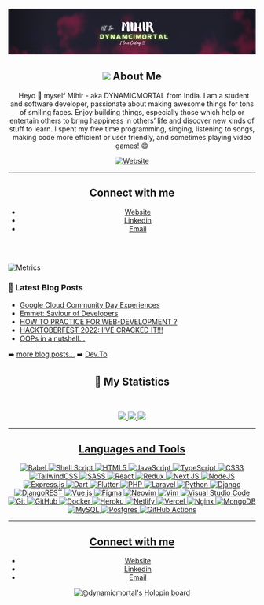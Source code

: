<!--Copyright 2021 Mihir aka DYNAMICMORTAL <https://www.github.com/DYNAMICMORTAL>

Licensed under the Apache License, Version 2.0(the "License");
you may not use this file except in compliance with the License.
You may obtain a copy of the License at

http://www.apache.org/licenses/LICENSE-2.0

Unless required by applicable law or agreed to in writing, software
distributed under the License is distributed on an "AS IS" BASIS,
    WITHOUT WARRANTIES OR CONDITIONS OF ANY KIND, either express or implied.
    See the License for the specific language governing permissions and
limitations under the License.
-->
<div align = "center">

<p align="center">
    <a href="https://www.github.com/DYNAMICMORTAL">
        <img src="./banner.png" />
    </a>
</p>
    
## <img src="https://emojis.slackmojis.com/emojis/images/1531849430/4246/blob-sunglasses.gif?1531849430" width="30"/> About Me
&nbsp;
Heyo 👋 myself Mihir - aka DYNAMICMORTAL from India. I am a student and software developer, passionate about making awesome things for tons of smiling faces. Enjoy building things, especially those which help or entertain others to bring happiness in others’ life and discover new kinds of stuff to learn. I spent my free time programming, singing, listening to songs, making code more efficient or user friendly, and sometimes playing video games! 😄
    
[![Website](https://img.shields.io/badge/AMihir-UP-blue?style=for-the-badge&logo=appveyor)](https://linktr.ee/Aminmihir)

---
## Connect with me
- [Website](https://linktr.ee/Aminmihir)
- [Linkedin](https://linkedin.com/in/mihiramin13)
- [Email](mailto:mihiramin2004@gmail.com)

<br />
<br />
</div>

![Metrics](https://metrics.lecoq.io/DYNAMICMORTAL?template=classic&base=header%2C%20activity%2C%20community%2C%20repositories%2C%20metadata&base.indepth=false&base.hireable=false&base.skip=false&config.timezone=Asia%2FCalcutta)

### 📕 Latest Blog Posts

<!-- BLOG-POST-LIST:START -->
- [Google Cloud Community Day Experiences ](https://medium.com/@mihiramin/cloud-community-day-experiences-a95f472f7fa7)
- [Emmet: Saviour of Developers](https://dev.to/dynamicmortal/emmet-saviour-of-developers-3l83)
- [HOW TO PRACTICE FOR WEB-DEVELOPMENT ?](https://dev.to/dynamicmortal/how-to-practice-for-web-development--56pc)
- [HACKTOBERFEST 2022: I'VE CRACKED IT!!!](https://dev.to/dynamicmortal/hacktoberfest-2022-ive-cracked-it-23c5)
- [OOPs in a nutshell...](https://dev.to/dynamicmortal/oops-in-a-nutshell-c78)
<!-- BLOG-POST-LIST:END -->

➡️ [more blog posts...](https://medium.com/@mihiramin/)
➡️ [Dev.To](https://dev.to/dynamicmortal)

<div align = "center">

## 🔖 My Statistics
&nbsp;
<p>
    <a href="https://github.com/DYNAMICMORTAL/">
        <img src="https://github-readme-stats.vercel.app/api?username=DYNAMICMORTAL&hide=issues,prs&count_private=true&show_owner=true&show_icons=true&bg_color=0d1117&title_color=ffffff&text_color=ffffff&icon_color=db1cff&hide_border=true/" />
    </a>
    <a href="https://github.com/DYNAMICMORTAL/">
        <img src="https://github-readme-stats.vercel.app/api/top-langs/?username=DYNAMICMORTAL&layout=compact&count_private=true&langs_count=8&card_width=445&bg_color=0d1117&title_color=ffffff&text_color=ffffff&icon_color=db1cff&hide_border=true/" />
    </a>
    <a href="https://github.com/DYNAMCIMORTAL/">
        <img src="https://github-readme-streak-stats.herokuapp.com/?user=DYNAMICMORTAL&hide_border=true&background=0D1117&currStreakLabel=FFFFFF&sideLabels=FFFFFF&currStreakNum=FFFFFF&dates=FFFFFF&sideNums=FFFFFF&fire=db1cff&ring=db1cff&stroke=FFFFFFFF)](https://git.io/streak-stats" />
</p>

---
## Languages and Tools
![Babel](https://img.shields.io/badge/Babel-F9DC3e?style=for-the-badge&logo=babel&logoColor=black)
![Shell Script](https://img.shields.io/badge/shell_script-%23121011.svg?style=for-the-badge&logo=gnu-bash&logoColor=white)
![HTML5](https://img.shields.io/badge/html5-%23E34F26.svg?style=for-the-badge&logo=html5&logoColor=white)
![JavaScript](https://img.shields.io/badge/javascript-%23323330.svg?style=for-the-badge&logo=javascript&logoColor=%23F7DF1E)
![TypeScript](https://img.shields.io/badge/typescript-%23007ACC.svg?style=for-the-badge&logo=typescript&logoColor=white)
![CSS3](https://img.shields.io/badge/css3-%231572B6.svg?style=for-the-badge&logo=css3&logoColor=white)
![TailwindCSS](https://img.shields.io/badge/tailwindcss-%2338B2AC.svg?style=for-the-badge&logo=tailwind-css&logoColor=white)
![SASS](https://img.shields.io/badge/SASS-hotpink.svg?style=for-the-badge&logo=SASS&logoColor=white)
![React](https://img.shields.io/badge/react-%2320232a.svg?style=for-the-badge&logo=react&logoColor=%2361DAFB)
![Redux](https://img.shields.io/badge/redux-%23593d88.svg?style=for-the-badge&logo=redux&logoColor=white)
![Next JS](https://img.shields.io/badge/Next-black?style=for-the-badge&logo=next.js&logoColor=white)
![NodeJS](https://img.shields.io/badge/node.js-6DA55F?style=for-the-badge&logo=node.js&logoColor=white)
![Express.js](https://img.shields.io/badge/express.js-%23404d59.svg?style=for-the-badge&logo=express&logoColor=%2361DAFB)
![Dart](https://img.shields.io/badge/dart-%230175C2.svg?style=for-the-badge&logo=dart&logoColor=white)
![Flutter](https://img.shields.io/badge/Flutter-%2302569B.svg?style=for-the-badge&logo=Flutter&logoColor=white)
![PHP](https://img.shields.io/badge/php-%23777BB4.svg?style=for-the-badge&logo=php&logoColor=white)
![Laravel](https://img.shields.io/badge/laravel-%23FF2D20.svg?style=for-the-badge&logo=laravel&logoColor=white)
![Python](https://img.shields.io/badge/python-3670A0?style=for-the-badge&logo=python&logoColor=ffdd54)
![Django](https://img.shields.io/badge/django-%23092E20.svg?style=for-the-badge&logo=django&logoColor=white)
![DjangoREST](https://img.shields.io/badge/DJANGO-REST-ff1709?style=for-the-badge&logo=django&logoColor=white&color=ff1709&labelColor=gray)
![Vue.js](https://img.shields.io/badge/vuejs-%2335495e.svg?style=for-the-badge&logo=vuedotjs&logoColor=%234FC08D)
![Figma](https://img.shields.io/badge/figma-%23F24E1E.svg?style=for-the-badge&logo=figma&logoColor=white)
![Neovim](https://img.shields.io/badge/NeoVim-%2357A143.svg?&style=for-the-badge&logo=neovim&logoColor=white)
![Vim](https://img.shields.io/badge/VIM-%2311AB00.svg?style=for-the-badge&logo=vim&logoColor=white)
![Visual Studio Code](https://img.shields.io/badge/Visual%20Studio%20Code-0078d7.svg?style=for-the-badge&logo=visual-studio-code&logoColor=white)
![Git](https://img.shields.io/badge/git-%23F05033.svg?style=for-the-badge&logo=git&logoColor=white)
![GitHub](https://img.shields.io/badge/github-%23121011.svg?style=for-the-badge&logo=github&logoColor=white)
![Docker](https://img.shields.io/badge/docker-%230db7ed.svg?style=for-the-badge&logo=docker&logoColor=white)
![Heroku](https://img.shields.io/badge/heroku-%23430098.svg?style=for-the-badge&logo=heroku&logoColor=white)
![Netlify](https://img.shields.io/badge/netlify-%23000000.svg?style=for-the-badge&logo=netlify&logoColor=#00C7B7)
![Vercel](https://img.shields.io/badge/vercel-%23000000.svg?style=for-the-badge&logo=vercel&logoColor=white)
![Nginx](https://img.shields.io/badge/nginx-%23009639.svg?style=for-the-badge&logo=nginx&logoColor=white)
![MongoDB](https://img.shields.io/badge/MongoDB-%234ea94b.svg?style=for-the-badge&logo=mongodb&logoColor=white)
![MySQL](https://img.shields.io/badge/mysql-%2300f.svg?style=for-the-badge&logo=mysql&logoColor=white)
![Postgres](https://img.shields.io/badge/postgres-%23316192.svg?style=for-the-badge&logo=postgresql&logoColor=white)
![GitHub Actions](https://img.shields.io/badge/githubactions-%232671E5.svg?style=for-the-badge&logo=githubactions&logoColor=white)

---
## Connect with me
- [Website](https://linktr.ee/Aminmihir)
- [Linkedin](https://linkedin.com/in/mihiramin13)
- [Email](mailto:mihiramin2004@gmail.com)
    
[![@dynamicmortal's Holopin board](https://holopin.me/dynamicmortal)](https://holopin.io/@dynamicmortal)
</div>

[website]: https://example.com
[linktree]: https://linktr.ee/Aminmihir
[coffee]: https://www.buymeacoffee.com/mihiramin
[twitter]: https://twitter.com/MihirVAmin
[youtube]: https://www.youtube.com/channel/UCTRkk4Ly8-5OSHGJ-yK3fLw
[instagram]: https://instagram.com/is_thatmihir
[linkedin]: https://linkedin.com/in/mihiramin13
